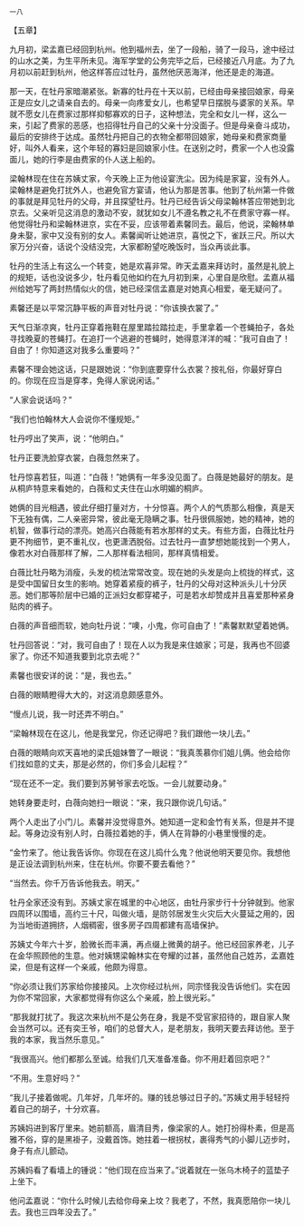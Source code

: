     一八 

   【五章】

   九月初，梁孟嘉已经回到杭州。他到福州去，坐了一段船，骑了一段马，途中经过的山水之美，为生平所未见。海军学堂的公务完毕之后，已经接近八月底。为了九月初以前赶到杭州，他这样答应过牡丹，虽然他厌恶海洋，他还是走的海道。

   那一天，在牡丹家暗潮紧张。新寡的牡丹在十天以前，已经由母亲接回娘家，母亲正是应女儿之请亲自去的。母亲一向疼爱女儿，也希望早日摆脱与婆家的关系。早就不愿女儿在费家过那样抑郁寡欢的日子，这种想法，完全和女儿一样，这么一来，引起了费家的恶感，也招得牡丹自己的父亲十分没面子。但是母亲奋斗成功，最后的安排终于达成。虽然牡丹把自己的衣物全都带回娘家，她母亲和费家商量好，叫外人看来，这个年轻的寡妇是回娘家小住。在送别之时，费家一个人也没露面儿，她的行李是由费家的仆人送上船的。

   梁翰林现在住在苏姨丈家，今天晚上正为他设宴洗尘。因为纯是家宴，没有外人。梁翰林是避免打扰外人，也避免官方宴请，他认为那是苦事。他到了杭州第一件做的事就是拜见牡丹的父母，并且探望牡丹。牡丹已经告诉父母梁翰林答应带她到北京去。父亲听见这消息的激动不安，就犹如女儿不遵名教之礼不在费家守寡一样。他觉得牡丹和梁翰林进京，实在不妥，应该带着素馨同去。最后，他说，梁翰林单身未娶，家中又没有别的女人。素馨闻听让她进京，喜悦之下，雀跃三尺。所以大家万分兴奋，话说个没结没完，大家都盼望吃晚饭时，当众再谈此事。

   牡丹的生活上有这么一个转变，她是欢喜非常。昨天孟嘉来拜访时，虽然是礼貌上的规矩，话也没说多少，牡丹看见他如约在九月初到来，心里自是欣慰。孟嘉从福州给她写了两封热情似火的信，她已经深信孟嘉是对她真心相爱，毫无疑问了。

   素馨还是以平常沉静平板的声音对牡丹说：“你该换衣裳了。”

   天气日渐凉爽，牡丹正穿着拖鞋在屋里踏拉踏拉走，手里拿着一个苍蝇拍子，各处寻找晚夏的苍蝇打。在追打一个逃避的苍蝇时，她得意洋洋的喊：“我可自由了！自由了！你知道这对我多么重要吗？”

   素馨不理会她这话，只是跟她说：“你到底要穿什么衣裳？按礼俗，你最好穿白的。你现在应当是穿孝，免得人家说闲话。”

   “人家会说话吗？”

   “我们也怕翰林大人会说你不懂规矩。”

   牡丹哼出了笑声，说：“他明白。”

   牡丹正要洗脸穿衣裳，白薇忽然来了。

   牡丹惊喜若狂，叫道：“白薇！”她俩有一年多没见面了。白薇是她最好的朋友。是从桐庐特意来看她的，白薇和丈夫住在山水明媚的桐庐。

   她俩的目光相遇，彼此仔细打量对方，十分惊喜。两个人的气质那么相像，真是天下无独有偶，二人亲密异常，彼此毫无隐瞒之事。牡丹很佩服她，她的精神，她的机智，做事行动的漂亮。她高兴白薇能有若水那样的丈夫。有些方面，白薇比牡丹更不拘细节，更不重礼仪，也更潇洒脱俗。过去牡丹一直梦想她能找到一个男人，像若水对白薇那样了解，二人那样看法相同，那样真情相爱。

   白薇比牡丹略为消瘦，头发的梳法常常改变。现在她的头发是向上梳拢的样式，这是受中国留日女生的影响。她穿着紧瘦的裤子，牡丹的父母对这种派头儿十分厌恶。她们那等阶层中已婚的正派妇女都穿裙子，可是若水却赞成并且喜爱那种紧身贴肉的裤子。

   白薇的声音细而软，她向牡丹说：“噢，小鬼，你可自由了！”素馨默默望着她俩。

   牡丹回答说：“对，我可自由了！现在人以为我是来住娘家；可是，我再也不回婆家了。你还不知道我要到北京去呢？”

   素馨也很安详的说：“是，我也去。”

   白薇的眼睛瞪得大大的，对这消息颇感意外。

   “慢点儿说，我一时还弄不明白。”

   “梁翰林现在在这儿，他是我堂兄，你还记得吧？我们跟他一块儿去。”

   白薇的眼睛向欢天喜地的梁氏姐妹瞥了一眼说：“我真羡慕你们姐儿俩。他会给你们找如意的丈夫，那是必然的，你们多会儿起程？”

   “现在还不一定。我们要到苏舅爷家去吃饭。一会儿就要动身。”

   她转身要走时，白薇向她扫一眼说：“来，我只跟你说几句话。”

   两个人走出了小门儿。素馨并没觉得意外。她知道一定和金竹有关系，但是并不提起。等身边没有别人时，白薇拉着她的手，俩人在背静的小巷里慢慢的走。

   “金竹来了。他让我告诉你。你现在在这儿捣什么鬼？他说他明天要见你。我想他是正设法调到杭州来，住在杭州。你要不要去看他？”

   “当然去。你千万告诉他我去。明天。”

   牡丹全家还没有到。苏姨丈家在城里的中心地区，由牡丹家步行十分钟就到。他家四周环以围墙，高约三十尺，叫做火墙，是防邻居发生火灾后大火蔓延之用的，因为当地街道拥挤，人烟稠密，很多房子四周都建有高墙保护。

   苏姨丈今年六十岁，脸微长而丰满，再点缀上微黄的胡子。他已经回家养老，儿子在金华照顾他的生意。他对姨甥梁翰林实在夸耀的过甚，虽然他自己姓苏，孟嘉姓梁，但是有这样一个亲戚，他颇为得意。

   “你必须让我们苏家给你接接风。上次你经过杭州，同宗怪我没告诉他们。实在因为你不常回家，大家都觉得有你这么个亲戚，脸上很光彩。”

   “那我就打扰了。我这次来杭州不是公务在身，我是不受官家招待的，跟自家人聚会当然可以。还有奕王爷，咱们的总督大人，是老朋友，我明天要去拜访他。至于我的本家，我当然乐意见。”

   “我很高兴。他们都那么至诚。给我们几天准备准备。你不用赶着回京吧？”

   “不用。生意好吗？”

   “我儿子接着做呢。几年好，几年坏的。赚的钱总够过日子的。”苏姨丈用手轻轻捋着自己的胡子，十分欢喜。

   苏姨妈进到客厅里来。她前额高，眉清目秀，像梁家的人。她打扮得朴素，但是高雅不俗，穿的是黑褂子，没戴首饰。她拄着一根拐杖，裹得秀气的小脚儿迈步时，身子有点儿颤动。

   苏姨妈看了看墙上的锺说：“他们现在应当来了。”说着就在一张乌木椅子的蓝垫子上坐下。

   他问孟嘉说：“你什么时候儿去给你母亲上坟？我老了，不然，我真愿陪你一块儿去。我也三四年没去了。”

